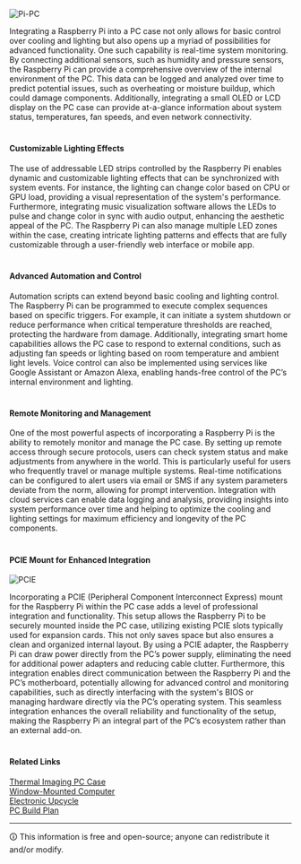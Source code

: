 ![Pi-PC](https://github.com/sourceduty/Pi-PC_Case/assets/123030236/9bb85aa4-c8d2-4e2b-9a65-a6d7a3f9a042)

Integrating a Raspberry Pi into a PC case not only allows for basic control over cooling and lighting but also opens up a myriad of possibilities for advanced functionality. One such capability is real-time system monitoring. By connecting additional sensors, such as humidity and pressure sensors, the Raspberry Pi can provide a comprehensive overview of the internal environment of the PC. This data can be logged and analyzed over time to predict potential issues, such as overheating or moisture buildup, which could damage components. Additionally, integrating a small OLED or LCD display on the PC case can provide at-a-glance information about system status, temperatures, fan speeds, and even network connectivity.

#
#### Customizable Lighting Effects

The use of addressable LED strips controlled by the Raspberry Pi enables dynamic and customizable lighting effects that can be synchronized with system events. For instance, the lighting can change color based on CPU or GPU load, providing a visual representation of the system's performance. Furthermore, integrating music visualization software allows the LEDs to pulse and change color in sync with audio output, enhancing the aesthetic appeal of the PC. The Raspberry Pi can also manage multiple LED zones within the case, creating intricate lighting patterns and effects that are fully customizable through a user-friendly web interface or mobile app.

#
#### Advanced Automation and Control

Automation scripts can extend beyond basic cooling and lighting control. The Raspberry Pi can be programmed to execute complex sequences based on specific triggers. For example, it can initiate a system shutdown or reduce performance when critical temperature thresholds are reached, protecting the hardware from damage. Additionally, integrating smart home capabilities allows the PC case to respond to external conditions, such as adjusting fan speeds or lighting based on room temperature and ambient light levels. Voice control can also be implemented using services like Google Assistant or Amazon Alexa, enabling hands-free control of the PC’s internal environment and lighting.

#
#### Remote Monitoring and Management

One of the most powerful aspects of incorporating a Raspberry Pi is the ability to remotely monitor and manage the PC case. By setting up remote access through secure protocols, users can check system status and make adjustments from anywhere in the world. This is particularly useful for users who frequently travel or manage multiple systems. Real-time notifications can be configured to alert users via email or SMS if any system parameters deviate from the norm, allowing for prompt intervention. Integration with cloud services can enable data logging and analysis, providing insights into system performance over time and helping to optimize the cooling and lighting settings for maximum efficiency and longevity of the PC components.

#
#### PCIE Mount for Enhanced Integration

![PCIE](https://github.com/sourceduty/Pi-PC_Case/assets/123030236/d0d58d8e-f8a0-4945-a4ad-3b5aaed60131)

Incorporating a PCIE (Peripheral Component Interconnect Express) mount for the Raspberry Pi within the PC case adds a level of professional integration and functionality. This setup allows the Raspberry Pi to be securely mounted inside the PC case, utilizing existing PCIE slots typically used for expansion cards. This not only saves space but also ensures a clean and organized internal layout. By using a PCIE adapter, the Raspberry Pi can draw power directly from the PC’s power supply, eliminating the need for additional power adapters and reducing cable clutter. Furthermore, this integration enables direct communication between the Raspberry Pi and the PC’s motherboard, potentially allowing for advanced control and monitoring capabilities, such as directly interfacing with the system's BIOS or managing hardware directly via the PC’s operating system. This seamless integration enhances the overall reliability and functionality of the setup, making the Raspberry Pi an integral part of the PC’s ecosystem rather than an external add-on.

#
#### Related Links

[Thermal Imaging PC Case](https://github.com/sourceduty/Thermal_Imaging_PC_Case)
<br>
[Window-Mounted Computer](https://github.com/sourceduty/Window-Mounted_Computer)
<br>
[Electronic Upcycle](https://chat.openai.com/g/g-VKuPoQPOf-electronic-upcycle)
<br>
[PC Build Plan](https://chat.openai.com/g/g-W9wTtIyiJ-pc-build-plan)

***
🛈 This information is free and open-source; anyone can redistribute it and/or modify.

